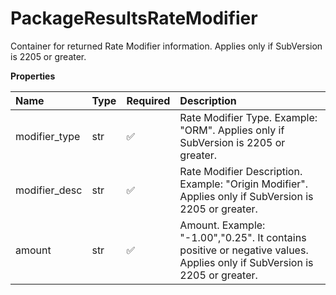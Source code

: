 # PackageResultsRateModifier

Container for returned Rate Modifier information. Applies only if SubVersion is 2205 or greater.

**Properties**

| Name          | Type | Required | Description                                                                                                              |
| :------------ | :--- | :------- | :----------------------------------------------------------------------------------------------------------------------- |
| modifier_type | str  | ✅       | Rate Modifier Type. Example: "ORM". Applies only if SubVersion is 2205 or greater.                                       |
| modifier_desc | str  | ✅       | Rate Modifier Description. Example: "Origin Modifier". Applies only if SubVersion is 2205 or greater.                    |
| amount        | str  | ✅       | Amount. Example: "-1.00","0.25". It contains positive or negative values. Applies only if SubVersion is 2205 or greater. |

<!-- This file was generated by liblab | https://liblab.com/ -->

